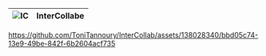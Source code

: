 | ![IC](https://github.com/ToniTannoury/InterCollab/assets/138028340/bb4272ea-5590-479a-b5ff-0daa3ff3bebb) | InterCollabe 
| --- | --- |
https://github.com/ToniTannoury/InterCollab/assets/138028340/bbd05c74-13e9-49be-842f-6b2604acf735
